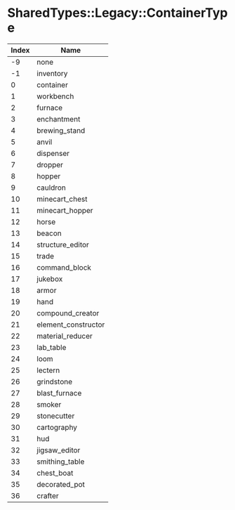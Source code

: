 # SharedTypes::Legacy::ContainerType

Index | Name
--- | ---
-9 | none
-1 | inventory
0 | container
1 | workbench
2 | furnace
3 | enchantment
4 | brewing_stand
5 | anvil
6 | dispenser
7 | dropper
8 | hopper
9 | cauldron
10 | minecart_chest
11 | minecart_hopper
12 | horse
13 | beacon
14 | structure_editor
15 | trade
16 | command_block
17 | jukebox
18 | armor
19 | hand
20 | compound_creator
21 | element_constructor
22 | material_reducer
23 | lab_table
24 | loom
25 | lectern
26 | grindstone
27 | blast_furnace
28 | smoker
29 | stonecutter
30 | cartography
31 | hud
32 | jigsaw_editor
33 | smithing_table
34 | chest_boat
35 | decorated_pot
36 | crafter